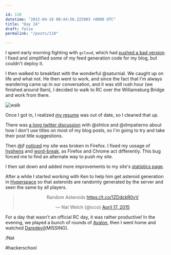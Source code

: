 ```yaml
---

id: 110
datetime: "2015-04-18 00:44:56.225903 +0000 UTC"
title: "Day 24"
draft: false
permalink: "/posts/110"

---
```


I spent early morning fighting with `gcloud`, which had [pushed a bad version](https://writing.natwelch.com/post/109). I fixed and simplified some of my feed generation code for my blog, but couldn't deploy it.

I then walked to breakfast with the wonderful @saturnial. We caught up on life and what not. He then went to work, and since the fact that I'm always wandering came up in our conversation, and it was still rush hour (we finished around 9am), I decided to walk to RC over the Williamsburg Bridge and work from there.

![walk](https://s3.amazonaws.com/f.cl.ly/items/1w023J3U0U1K160w0K2u/Screen%!S(MISSING)hot%!-(MISSING)04-17%!a(MISSING)t%!.(MISSING)25%!p(MISSING)ng)

Once I got in, I realized [my resume](http://natwelch.com/resume) was out of date, so I cleaned that up.

There was [a long twitter discussion](https://twitter.com/shtice/status/589066244780904448) with @shtice and @dmpatierno about how I don't use titles on most of my blog posts, so I'm going to try and take their post title suggestions.

Then @jf [noticed](https://twitter.com/jf/status/589142532744871937) my site was broken in Firefox. I fixed my ussage of [hyphens](https://developer.mozilla.org/en-US/docs/Web/CSS/hyphens) and [word-break](https://developer.mozilla.org/en-US/docs/Web/CSS/word-break), as Firefox and Chrome act differently. This bug forced me to find an alternate way to push my site.

I then sat down and added more improvements to my site's [statistics page](/stats).

After a while I started working with Ken to help him get asteroid generation in [Hyperspace](https://github.com/kenpratt/hyperspace) so that asteroids are randomly generated by the server and seen the same by all players. 

<center><blockquote class="twitter-tweet" lang="en"><p>Random Asteroids <a href="https://t.co/1ZDdckR0vV">https://t.co/1ZDdckR0vV</a></p>&mdash; Nat Welch (@icco) <a href="https://twitter.com/icco/status/589179166911782912">April 17, 2015</a></blockquote>
<script async src="//platform.twitter.com/widgets.js" charset="utf-8"></script></center>

For a day that wasn't an official RC day, it was rather productive! In the evening, we played a bunch of rounds of [Avalon](https://en.wikipedia.org/wiki/The_Resistance_%!g(MISSING)ame%!#(MISSING)Avalon_variant), then I went home and watched [Daredevil](https://en.wikipedia.org/wiki/Daredevil_%!T(MISSING)V_series%!)(MISSING).

/Nat

#hackerschool
